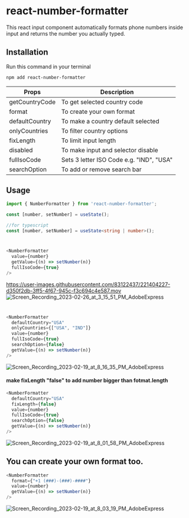 # react-number-formatter
This react input component automatically formats phone numbers inside input and returns the number you actually typed.

## Installation

Run this command in your terminal

```bash
npm add react-number-formatter
```


| Props | Description |
| --- | --- |
| getCountryCode | To get selected country code |
| format | To create your own format |
| defaultCountry | To make a country default selected |
| onlyCountries | To filter country options |
| fixLength | To limit input length |
| disabled | To make input and selector disable|
| fullIsoCode | Sets 3 letter ISO Code e.g. "IND", "USA"|
| searchOption | To add or remove search bar|


## Usage

```typescript
import { NumberFormatter } from 'react-number-formatter';
```

```javascript
const [number, setNumber] = useState();
```
```typescript
//for typescript
const [number, setNumber] = useState<string | number>();
```



#
```typescript
<NumberFormatter
  value={number}
  getValue={(n) => setNumber(n)}
  fullIsoCode={true}
/> 
```
https://user-images.githubusercontent.com/83122437/221404227-d350f2db-3ff5-4f67-945c-f3c694c4e587.mov
![Screen_Recording_2023-02-26_at_3_15_51_PM_AdobeExpress](https://user-images.githubusercontent.com/83122437/221404674-44f3d567-8b28-4850-8276-d62aa97af423.gif)



#
```typescript
<NumberFormatter
  defaultCountry="USA" 
  onlyCountries={["USA", "IND"]}
  value={number}
  fullIsoCode={true}
  searchOption={false}
  getValue={(n) => setNumber(n)}
/> 
```
![Screen_Recording_2023-02-19_at_8_16_35_PM_AdobeExpress](https://user-images.githubusercontent.com/83122437/219955707-a44a2a5e-d4c1-443c-a80f-72655455404c.gif)




#### make fixLength "false" to add number bigger than fotmat.length
```typescript
<NumberFormatter
  defaultCountry="USA"
  fixLength={false}
  value={number}
  fullIsoCode={true}
  searchOption={false}
  getValue={(n) => setNumber(n)}
/> 
```
![Screen_Recording_2023-02-19_at_8_01_58_PM_AdobeExpress](https://user-images.githubusercontent.com/83122437/219955783-8f668d77-e99e-4564-bc03-d106b937b6d6.gif)





## You can create your own format too. 
```typescript
<NumberFormatter
  format={"+1 (###)-(###)-####"}
  value={number}
  getValue={(n) => setNumber(n)}
/> 
```
![Screen_Recording_2023-02-19_at_8_03_19_PM_AdobeExpress](https://user-images.githubusercontent.com/83122437/219955776-cb8be17d-df94-40b5-b872-9382c24a9187.gif)



